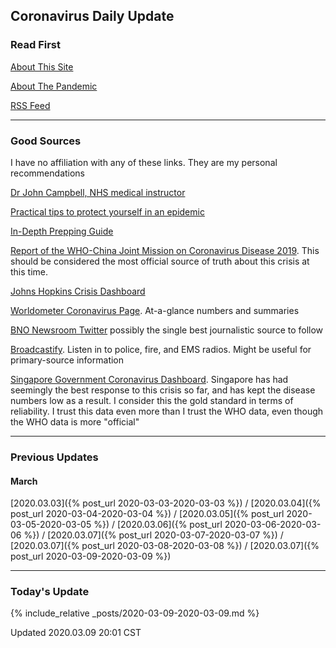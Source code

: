 ## Coronavirus Daily Update


### Read First

[About This Site](about/about.md)

[About The Pandemic](about/ncov.md)

[RSS Feed](/feed.xml)

----

### Good Sources

I have no affiliation with any of these links. They are my personal
recommendations

[Dr John Campbell, NHS medical
instructor](https://www.youtube.com/user/Campbellteaching)

[Practical tips to protect yourself in an
epidemic](http://beatthecoronavirus.com/)

[In-Depth Prepping Guide](https://theprepared.com/wuhan-coronavirus/)

[Report of the WHO-China Joint Mission on Coronavirus Disease 2019](https://www.who.int/docs/default-source/coronaviruse/who-china-joint-mission-on-covid-19-final-report.pdf). This should be considered the most official source of truth about this crisis at this time.

[Johns Hopkins Crisis
Dashboard](https://gisanddata.maps.arcgis.com/apps/opsdashboard/index.html#/bda7594740fd40299423467b48e9ecf6)

[Worldometer Coronavirus Page](https://www.worldometers.info/coronavirus/). At-a-glance numbers and summaries

[BNO Newsroom
Twitter](https://twitter.com/BNODesk?ref_src=twsrc%5Egoogle%7Ctwcamp%5Eserp%7Ctwgr%5Eauthor)
possibly the single best journalistic source to follow

[Broadcastify](https://www.broadcastify.com/). Listen in to police, fire, and EMS radios. Might be useful for primary-source information

[Singapore Government Coronavirus
Dashboard](https://co.vid19.sg/dashboard). Singapore has had seemingly
the best response to this crisis so far, and has kept the disease
numbers low as a result. I consider this the gold standard in terms of
reliability. I trust this data even more than I trust the WHO data, even
though the WHO data is more "official"

----

### Previous Updates

#### March
[2020.03.03]({% post_url 2020-03-03-2020-03-03 %}) /
[2020.03.04]({% post_url 2020-03-04-2020-03-04 %}) /
[2020.03.05]({% post_url 2020-03-05-2020-03-05 %}) /
[2020.03.06]({% post_url 2020-03-06-2020-03-06 %}) /
[2020.03.07]({% post_url 2020-03-07-2020-03-07 %}) /
[2020.03.07]({% post_url 2020-03-08-2020-03-08 %}) /
[2020.03.07]({% post_url 2020-03-09-2020-03-09 %})


----

### Today's Update

{% include_relative _posts/2020-03-09-2020-03-09.md %}

Updated 2020.03.09 20:01 CST
